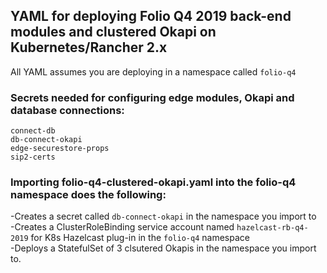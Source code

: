 ## YAML for deploying Folio Q4 2019 back-end modules and clustered Okapi on Kubernetes/Rancher 2.x

All YAML assumes you are deploying in a namespace called `folio-q4`

### Secrets needed for configuring edge modules, Okapi and database connections:

`connect-db`<br/>
`db-connect-okapi`<br/>
`edge-securestore-props`<br/>
`sip2-certs`

### Importing folio-q4-clustered-okapi.yaml into the folio-q4 namespace does the following:

-Creates a secret called `db-connect-okapi` in the namespace you import to<br/>
-Creates a ClusterRoleBinding service account named `hazelcast-rb-q4-2019` for K8s Hazelcast plug-in in the `folio-q4` namespace<br/>
-Deploys a StatefulSet of 3 clsutered Okapis in the namespace you import to.
